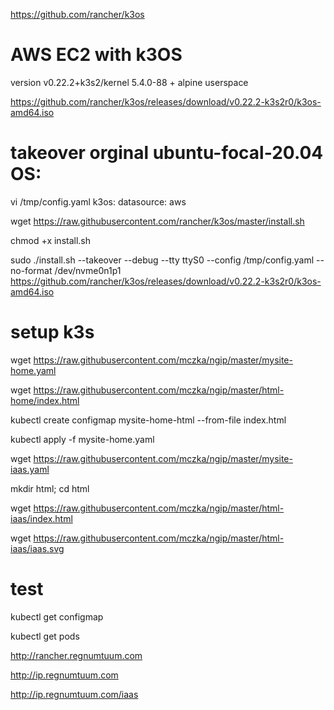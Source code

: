 https://github.com/rancher/k3os

# AWS EC2 with k3OS 

version v0.22.2+k3s2/kernel 5.4.0-88 + alpine userspace

https://github.com/rancher/k3os/releases/download/v0.22.2-k3s2r0/k3os-amd64.iso


# takeover orginal ubuntu-focal-20.04 OS:

vi /tmp/config.yaml
k3os:
  datasource: aws

wget https://raw.githubusercontent.com/rancher/k3os/master/install.sh

chmod +x install.sh

sudo ./install.sh --takeover --debug --tty ttyS0 --config /tmp/config.yaml --no-format /dev/nvme0n1p1 https://github.com/rancher/k3os/releases/download/v0.22.2-k3s2r0/k3os-amd64.iso

# setup k3s

wget https://raw.githubusercontent.com/mczka/ngip/master/mysite-home.yaml

wget https://raw.githubusercontent.com/mczka/ngip/master/html-home/index.html

kubectl create configmap mysite-home-html --from-file index.html

kubectl apply -f mysite-home.yaml

wget https://raw.githubusercontent.com/mczka/ngip/master/mysite-iaas.yaml

mkdir html;
cd html

wget https://raw.githubusercontent.com/mczka/ngip/master/html-iaas/index.html

wget https://raw.githubusercontent.com/mczka/ngip/master/html-iaas/iaas.svg

# test 

kubectl get configmap

kubectl get pods

http://rancher.regnumtuum.com


http://ip.regnumtuum.com


http://ip.regnumtuum.com/iaas

